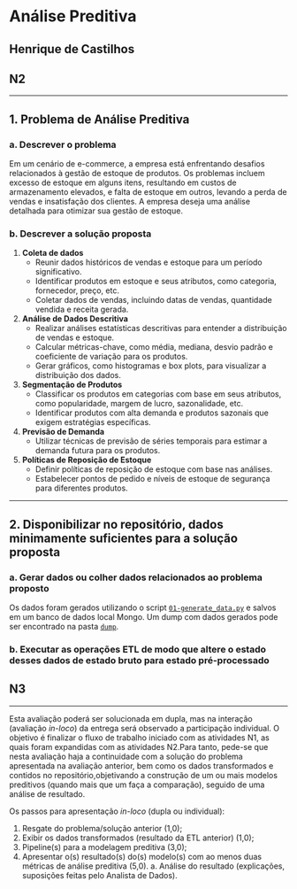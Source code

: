# Análise Preditiva

## Henrique de Castilhos

## N2

---

## 1. Problema de Análise Preditiva

### a. Descrever o problema

Em um cenário de e-commerce, a empresa está enfrentando desafios relacionados à gestão de estoque de produtos. Os problemas incluem excesso de estoque em alguns itens, resultando em custos de armazenamento elevados, e falta de estoque em outros, levando a perda de vendas e insatisfação dos clientes. A empresa deseja uma análise detalhada para otimizar sua gestão de estoque.

### b. Descrever a solução proposta

1. **Coleta de dados**
   - Reunir dados históricos de vendas e estoque para um período significativo.
   - Identificar produtos em estoque e seus atributos, como categoria, fornecedor, preço, etc.
   - Coletar dados de vendas, incluindo datas de vendas, quantidade vendida e receita gerada.
2. **Análise de Dados Descritiva**
   - Realizar análises estatísticas descritivas para entender a distribuição de vendas e estoque.
   - Calcular métricas-chave, como média, mediana, desvio padrão e coeficiente de variação para os produtos.
   - Gerar gráficos, como histogramas e box plots, para visualizar a distribuição dos dados.
3. **Segmentação de Produtos**
   - Classificar os produtos em categorias com base em seus atributos, como popularidade, margem de lucro, sazonalidade, etc.
   - Identificar produtos com alta demanda e produtos sazonais que exigem estratégias específicas.
4. **Previsão de Demanda**
   - Utilizar técnicas de previsão de séries temporais para estimar a demanda futura para os produtos.
5. **Políticas de Reposição de Estoque**
   - Definir políticas de reposição de estoque com base nas análises.
   - Estabelecer pontos de pedido e níveis de estoque de segurança para diferentes produtos.

---

## 2. Disponibilizar no repositório, dados minimamente suficientes para a solução proposta

### a. Gerar dados ou colher dados relacionados ao problema proposto

Os dados foram gerados utilizando o script [`01-generate_data.py`](./01-generate-data.py) e salvos em um banco de dados local Mongo. Um dump com dados gerados pode ser encontrado na pasta [`dump`](./dump/).

### b. Executar as operações ETL de modo que altere o estado desses dados de estado bruto para estado pré-processado

## N3

---

Esta avaliação poderá ser solucionada em dupla, mas na interação (avaliação _in-loco_) da entrega será observado a participação individual. O objetivo é finalizar o fluxo de trabalho iniciado com as atividades N1, as quais foram expandidas com as atividades N2.Para tanto, pede-se que nesta avaliação haja a continuidade com a solução do problema apresentada na avaliação anterior, bem como os dados transformados e contidos no repositório,objetivando a construção de um ou mais modelos preditivos (quando mais que um faça a comparação), seguido de uma análise de resultado.

Os passos para apresentação _in-loco_ (dupla ou individual):

1. Resgate do problema/solução anterior (1,0);
2. Exibir os dados transformados (resultado da ETL anterior) (1,0);
3. Pipeline(s) para a modelagem preditiva (3,0);
4. Apresentar o(s) resultado(s) do(s) modelo(s) com ao menos duas métricas de análise preditiva (5,0).
   a. Análise do resultado (explicações, suposições feitas pelo Analista de Dados).
